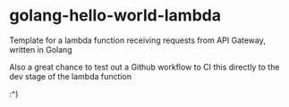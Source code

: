 # golang-hello-world-lambda
Template for a lambda function receiving requests from API Gateway, written in Golang

Also a great chance to test out a Github workflow to CI this directly to the dev stage of the lambda function

:^)